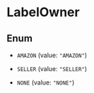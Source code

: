 
# LabelOwner

## Enum


* `AMAZON` (value: `"AMAZON"`)

* `SELLER` (value: `"SELLER"`)

* `NONE` (value: `"NONE"`)



